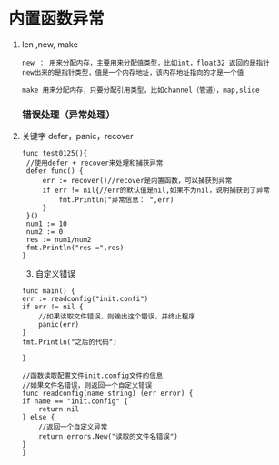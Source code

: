 # 内置函数异常

1. len ,new, make

   ```
   new ： 用来分配内存，主要用来分配值类型，比如int，float32 返回的是指针
   new出来的是指针类型，值是一个内存地址，该内存地址指向的才是一个值
   ```

   ```
   make 用来分配内存，只要分配引用类型，比如channel（管道），map,slice
   ```

   ###  错误处理（异常处理）

2. 关键字 defer，panic，recover

   ```
   func test0125(){
   	//使用defer + recover来处理和捕获异常
   	defer func() {
   		err := recover()//recover是内置函数，可以捕获到异常
   		if err != nil{//err的默认值是nil,如果不为nil，说明捕获到了异常
   			fmt.Println("异常信息： ",err)
   		}
   	}()
   	num1 := 10
   	num2 := 0
   	res := num1/num2
   	fmt.Println("res =",res)
   }
   ```

   3. 自定义错误

    ````
   func main() {
   	err := readconfig("init.confi")
   	if err != nil {
   		//如果读取文件错误，则输出这个错误，并终止程序
   		panic(err)
   	}
   	fmt.Println("之后的代码")
   
   }
   
   //函数读取配置文件init.config文件的信息
   //如果文件名错误，则返回一个自定义错误
   func readconfig(name string) (err error) {
   	if name == "init.config" {
   		return nil
   	} else {
   		//返回一个自定义异常
   		return errors.New("读取的文件名错误")
   	}
   }
   
    ````

   